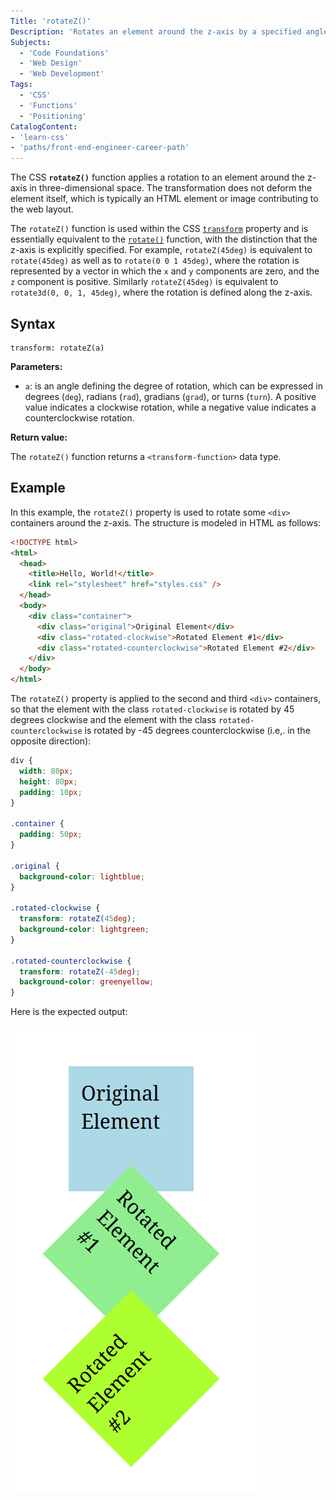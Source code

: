 ```yaml
---
Title: 'rotateZ()'
Description: 'Rotates an element around the z-axis by a specified angle.'
Subjects:
  - 'Code Foundations'
  - 'Web Design'
  - 'Web Development'
Tags:
  - 'CSS'
  - 'Functions'
  - 'Positioning'
CatalogContent:
- 'learn-css'
- 'paths/front-end-engineer-career-path'
---
```


The CSS **`rotateZ()`** function applies a rotation to an element around the z-axis in three-dimensional space. The transformation does not deform the element itself, which is typically an HTML element or image contributing to the web layout.

The `rotateZ()` function is used within the CSS [`transform`](https://www.codecademy.com/resources/docs/css/transform-functions/transform) property and is essentially equivalent to the
[`rotate()`](https://www.codecademy.com/resources/docs/css/transform-functions/rotate) function, with the distinction that the z-axis is explicitly specified. For example, `rotateZ(45deg)` is equivalent to `rotate(45deg)` as well as to `rotate(0 0 1 45deg)`, where the rotation is represented by a vector in which the `x` and `y` components are zero, and the `z` component is positive. Similarly `rotateZ(45deg)` is equivalent to `rotate3d(0, 0, 1, 45deg)`, where the rotation is defined along the z-axis.

## Syntax

```pseudo
transform: rotateZ(a)
```

**Parameters:**

- `a`: is an angle defining the degree of rotation, which can be expressed in degrees (`deg`), radians (`rad`), gradians (`grad`), or turns (`turn`). A positive value indicates a clockwise rotation, while a negative value indicates a counterclockwise rotation.

**Return value:**

The `rotateZ()` function returns a `<transform-function>` data type.

## Example

In this example, the `rotateZ()` property is used to rotate some `<div>` containers around the z-axis. The structure is modeled in HTML as follows:

```html
<!DOCTYPE html>
<html>
  <head>
    <title>Hello, World!</title>
    <link rel="stylesheet" href="styles.css" />
  </head>
  <body>
    <div class="container">
      <div class="original">Original Element</div>
      <div class="rotated-clockwise">Rotated Element #1</div>
      <div class="rotated-counterclockwise">Rotated Element #2</div>
    </div>
  </body>
</html>
```

The `rotateZ()` property is applied to the second and third `<div>` containers, so that the element with the class `rotated-clockwise` is rotated by 45 degrees clockwise and the element with the class `rotated-counterclockwise` is rotated by -45 degrees counterclockwise (i.e,. in the opposite direction):

```css
div {
  width: 80px;
  height: 80px;
  padding: 10px;
}

.container {
  padding: 50px;
}

.original {
  background-color: lightblue;
}

.rotated-clockwise {
  transform: rotateZ(45deg);
  background-color: lightgreen;
}

.rotated-counterclockwise {
  transform: rotateZ(-45deg);
  background-color: greenyellow;
}
```

Here is the expected output:

![Clockwise and counterclockwise rotated div containers modelled using the CSS rotateZ() function](https://raw.githubusercontent.com/Codecademy/docs/main/media/css-rotateZ.png)
